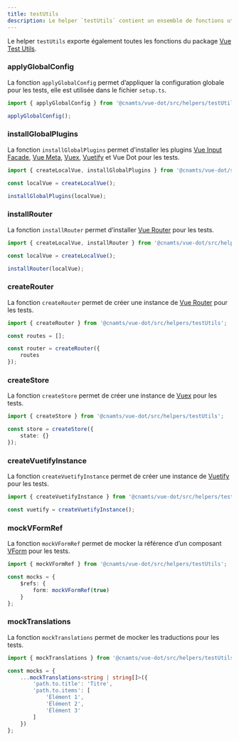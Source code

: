 ```yaml
---
title: testUtils
description: Le helper `testUtils` contient un ensemble de fonctions utilitaires pour les tests unitaires.
---
```


<doc-tabs>

<doc-tab-item label="Utilisation">

<doc-alert type="info">

Le helper `testUtils` exporte également toutes les fonctions du package [Vue Test Utils](https://vue-test-utils.vuejs.org/).

</doc-alert>

### applyGlobalConfig

La fonction `applyGlobalConfig` permet d’appliquer la configuration globale pour les tests, elle est utilisée dans le fichier `setup.ts`.

```ts
import { applyGlobalConfig } from '@cnamts/vue-dot/src/helpers/testUtils';

applyGlobalConfig();
```

### installGlobalPlugins

La fonction `installGlobalPlugins` permet d’installer les plugins [Vue Input Facade](https://ronaldjerez.github.io/vue-input-facade/), [Vue Meta](https://vue-meta.nuxtjs.org/), [Vuex](https://vuex.vuejs.org/), [Vuetify](https://v2.vuetifyjs.com/) et Vue Dot pour les tests.

```ts
import { createLocalVue, installGlobalPlugins } from '@cnamts/vue-dot/src/helpers/testUtils';

const localVue = createLocalVue();

installGlobalPlugins(localVue);
```

### installRouter

La fonction `installRouter` permet d’installer [Vue Router](https://v3.router.vuejs.org/fr/) pour les tests.

```ts
import { createLocalVue, installRouter } from '@cnamts/vue-dot/src/helpers/testUtils';

const localVue = createLocalVue();

installRouter(localVue);
```

### createRouter

La fonction `createRouter` permet de créer une instance de [Vue Router](https://v3.router.vuejs.org/fr/) pour les tests.

```ts
import { createRouter } from '@cnamts/vue-dot/src/helpers/testUtils';

const routes = [];

const router = createRouter({
	routes
});
```

### createStore

La fonction `createStore` permet de créer une instance de [Vuex](https://vuex.vuejs.org/) pour les tests.

```ts
import { createStore } from '@cnamts/vue-dot/src/helpers/testUtils';

const store = createStore({
	state: {}
});
```

### createVuetifyInstance

La fonction `createVuetifyInstance` permet de créer une instance de [Vuetify](https://v2.vuetifyjs.com/) pour les tests.

```ts
import { createVuetifyInstance } from '@cnamts/vue-dot/src/helpers/testUtils';

const vuetify = createVuetifyInstance();
```

### mockVFormRef

La fonction `mockVFormRef` permet de mocker la référence d’un composant [VForm](https://v2.vuetifyjs.com/en/components/forms/) pour les tests.

```ts
import { mockVFormRef } from '@cnamts/vue-dot/src/helpers/testUtils';

const mocks = {
	$refs: {
		form: mockVFormRef(true)
	}
};
```

### mockTranslations

La fonction `mockTranslations` permet de mocker les traductions pour les tests.

```ts
import { mockTranslations } from '@cnamts/vue-dot/src/helpers/testUtils';

const mocks = {
	...mockTranslations<string | string[]>({
		'path.to.title': 'Titre',
		'path.to.items': [
			'Élément 1',
			'Élément 2',
			'Élément 3'
		]
	})
};
```

</doc-tab-item>

<doc-tab-item label="API">
<doc-api name="helpers/test-utils"></doc-api>
</doc-tab-item>

</doc-tabs>
